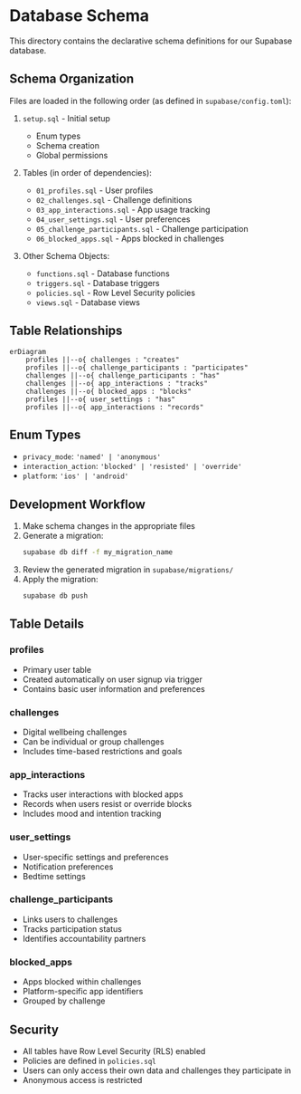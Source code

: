 # Database Schema

This directory contains the declarative schema definitions for our Supabase database.

## Schema Organization

Files are loaded in the following order (as defined in `supabase/config.toml`):

1. `setup.sql` - Initial setup

   - Enum types
   - Schema creation
   - Global permissions

2. Tables (in order of dependencies):

   - `01_profiles.sql` - User profiles
   - `02_challenges.sql` - Challenge definitions
   - `03_app_interactions.sql` - App usage tracking
   - `04_user_settings.sql` - User preferences
   - `05_challenge_participants.sql` - Challenge participation
   - `06_blocked_apps.sql` - Apps blocked in challenges

3. Other Schema Objects:
   - `functions.sql` - Database functions
   - `triggers.sql` - Database triggers
   - `policies.sql` - Row Level Security policies
   - `views.sql` - Database views

## Table Relationships

```mermaid
erDiagram
    profiles ||--o{ challenges : "creates"
    profiles ||--o{ challenge_participants : "participates"
    challenges ||--o{ challenge_participants : "has"
    challenges ||--o{ app_interactions : "tracks"
    challenges ||--o{ blocked_apps : "blocks"
    profiles ||--o{ user_settings : "has"
    profiles ||--o{ app_interactions : "records"
```

## Enum Types

- `privacy_mode`: `'named' | 'anonymous'`
- `interaction_action`: `'blocked' | 'resisted' | 'override'`
- `platform`: `'ios' | 'android'`

## Development Workflow

1. Make schema changes in the appropriate files
2. Generate a migration:
   ```bash
   supabase db diff -f my_migration_name
   ```
3. Review the generated migration in `supabase/migrations/`
4. Apply the migration:
   ```bash
   supabase db push
   ```

## Table Details

### profiles

- Primary user table
- Created automatically on user signup via trigger
- Contains basic user information and preferences

### challenges

- Digital wellbeing challenges
- Can be individual or group challenges
- Includes time-based restrictions and goals

### app_interactions

- Tracks user interactions with blocked apps
- Records when users resist or override blocks
- Includes mood and intention tracking

### user_settings

- User-specific settings and preferences
- Notification preferences
- Bedtime settings

### challenge_participants

- Links users to challenges
- Tracks participation status
- Identifies accountability partners

### blocked_apps

- Apps blocked within challenges
- Platform-specific app identifiers
- Grouped by challenge

## Security

- All tables have Row Level Security (RLS) enabled
- Policies are defined in `policies.sql`
- Users can only access their own data and challenges they participate in
- Anonymous access is restricted
